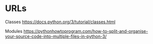 # URLs
Classes
https://docs.python.org/3/tutorial/classes.html

Modules
https://pythonhowtoprogram.com/how-to-split-and-organise-your-source-code-into-multiple-files-in-python-3/
